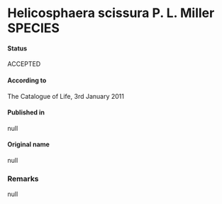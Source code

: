 Helicosphaera scissura P. L. Miller SPECIES
=======

#### Status
ACCEPTED

#### According to
The Catalogue of Life, 3rd January 2011

#### Published in
null

#### Original name
null

### Remarks
null